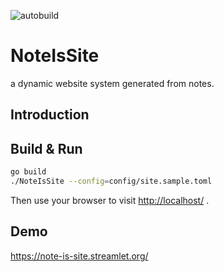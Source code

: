 ![autobuild](https://github.com/StreamletStudio/NoteIsSite/workflows/autobuild/badge.svg)

# NoteIsSite
a dynamic website system generated from notes.

## Introduction

## Build & Run
```bash
go build
./NoteIsSite --config=config/site.sample.toml
```

Then use your browser to visit <http://localhost/> .

## Demo

<https://note-is-site.streamlet.org/>
